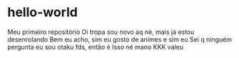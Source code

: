 # hello-world
Meu primeiro repositório 
Oi tropa sou novo aq né, mais já estou desenrolando 
Bem eu acho, sim eu gosto de animes e sim eu 
Sei q ninguém pergunta eu sou otaku fds, então é 
Isso né mano KKK valeu 
